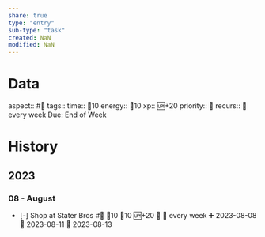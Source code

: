 ```yaml
---
share: true
type: "entry"
sub-type: "task"
created: NaN 
modified: NaN
---
```

# Data
aspect:: #🧭
tags:: 
time:: 🍅10
energy:: 🥄10
xp:: 🆙+20
priority:: 🔺
recurs:: 🔁 every week
Due: End of Week
# History
## 2023
### 08 - August
- [-] Shop at Stater Bros #🧭 🍅10 🥄10 🆙+20 🔺 🔁 every week ➕ 2023-08-08 🛫 2023-08-11 📅 2023-08-13